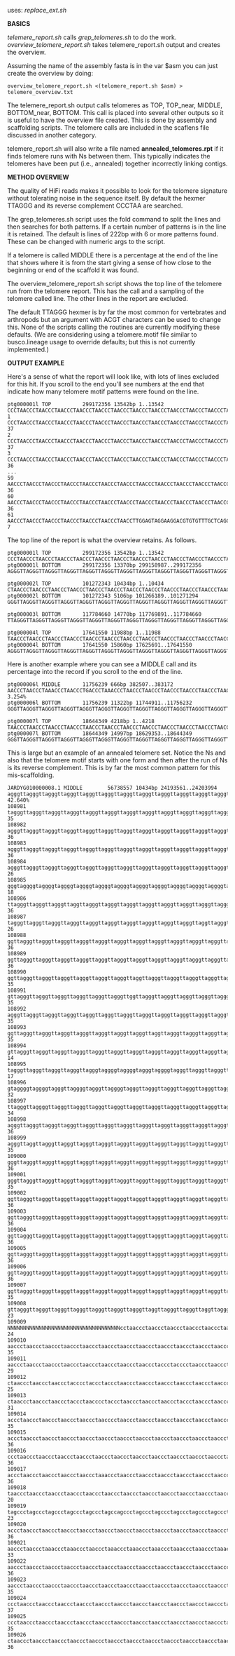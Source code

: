 uses: *replace_ext.sh*

**BASICS**

*telemere_report.sh* calls *grep_telomeres.sh* to do the work. *overview_telomere_report.sh* takes telemere_report.sh output and creates the overview.

Assuming the name of the assembly fasta is in the var $asm you can just create the overview by doing:

```
overview_telomere_report.sh <(telomere_report.sh $asm) > telemere_overview.txt
```

The telemere_report.sh output calls telomeres as TOP, TOP_near, MIDDLE, BOTTOM_near, BOTTOM.
This call is placed into several other outputs so it is useful to have the overview file created.
This is done by assembly and scaffolding scripts.
The telomere calls are included in the scaflens file discussed in another category.

telemere_report.sh will also write a file named **annealed_telomeres.rpt** if it finds telomere runs with Ns between them.
This typically indicates the telomeres have been put (i.e., annealed) together incorrectly linking contigs.

**METHOD OVERVIEW**

The quality of HiFi reads makes it possible to look for the telomere signature without tolerating noise in the sequence itself.
By default the hexmer TTAGGG and its reverse complement CCCTAA are searched.

The grep_telomeres.sh script uses the fold command
to split the lines and then searches for both patterns. If a certain number of patterns is in the line it is retained.
The default is lines of 222bp with 6 or more patterns found. These can be changed with numeric args to the script.

If a telomere is called MIDDLE there is a percentage at the end of the line that shows where it is from the start giving a sense of how close to the beginning or end of the scaffold it was found.

The overview_telomere_report.sh script shows the top line of the telomere run from the telomere report.
This has the call and a sampling of the telomere called line. The other lines in the report are excluded.

The default TTAGGG hexmer is by far the most common for vertebrates and arthropods but an argument with ACGT characters can be used
to change this. None of the scripts calling the routines are currently modifying these defaults. (We are considering using a telomere.motif file similar to busco.lineage usage to override defaults; but this is not currently implemented.)

**OUTPUT EXAMPLE**

Here's a sense of what the report will look like, with lots of lines excluded for this hit.
If you scroll to the end you'll see numbers at the end that indicate how many telomere motif patterns were found on the line.

```
ptg000001l TOP          299172356 13542bp 1..13542      CCCTAACCCTAACCCTAACCCTAACCCTAACCCTAACCCTAACCCTAACCCTAACCCTAACCCTAACCCTAACCCTAACCCTAACCCTAA
1 CCCTAACCCTAACCCTAACCCTAACCCTAACCCTAACCCTAACCCTAACCCTAACCCTAACCCTAACCCTAACCCTAACCCTAACCCTAACCCTAACCCTAACCCTAACCCTAACCCTAACCCTAACCCTAACCCTAACCCTAACCCTAACCCTAACCCTAACCCTAACCCTAACCCTAACCCTAACCCTAACCCTAACCCTAACCCTAACCCTAACCCTAA 37
2 CCCTAACCCTAACCCTAACCCTAACCCTAACCCTAACCCTAACCCTAACCCTAACCCTAACCCTAACCCTAACCCTAACCCTAACCCTAACCCTAACCCTAACCCTAACCCTAACCCTAACCCTAACCCTAACCCTAACCCTAACCCTAACCCTAACCCTAACCCTAACCCTAACCCTAACCCTAACCCTAACCCTAACCCTAACCCTAACCCTAACCCTAA 37
3 CCCTAACCCTAACCCTAACCCTAACCCTAACCCTAACCCTAACCCTAACCCTAACCCTAACCCTAACCCTAACCCTAACCCTAACCCTAACCCTAACCCTAACCCTAACCCTAACCTCCTAACCCTAACCCTAACCCTAACCCTAACCCTAACCCTAACCCTAACCCTAACCCTAACCCTAACCCTAACCCTAACCCTAACCCTAACCCTAACCCTAACCCT 36
...
59 AACCCTAACCCTAACCCTAACCCTAACCCTAACCCTAACCCTAACCCTAACCCTAACCCTAACCCTAACCCTAACCCTAACCCTAACCCTAACCCTAACCCTAACCCTAACCCTAACCCTAACCCTAACCCTAACCCTAACCCTAACCCTAACCCTAACCCTAACCCTAACCCTAACCCTAACCCTAACCCTAACCCTAACCCTAACCCTAACCCTAACCCT 36
60 AACCCTAACCCTAACCCTAACCCTAACCCTAACCCTAACCCTAACCCTAACCCTAACCCTAACCCTAACCCTAACCCTAACCCTAACCCTAACCCTAACCCTAACCCTAACCCTAACCCTAACCCTAACCCTAACCCTAACCCTAACCCTAACCCTAACCCTAACCCTAACCCTAACCCTAACCCTAACCCTAACCCTAACCCTAACCCTAACCCTAACCCT 36
61 AACCCTAACCCTAACCCTAACCCTAACCCTAACCCTAACCTTGGAGTAGGAAGGACGTGTGTTTGCTCAGCTCCTGCTTTCTGGCTTCAAAACACCCCTTTTTCCCCTCTAAAACGGAGGGTGCTTGGGCACAAAACTTGGCAAGATGTAGAGGAACCTCTGGGGTTCTGGAAGAAACAACTTGGGACTCTGGCACTCCACAGATGGAGGAGAAAGAAGCAG 7

```

The top line of the report is what the overview retains. As follows.

```
ptg000001l TOP          299172356 13542bp 1..13542      CCCTAACCCTAACCCTAACCCTAACCCTAACCCTAACCCTAACCCTAACCCTAACCCTAACCCTAACCCTAACCCTAACCCTAACCCTAA
ptg000001l BOTTOM       299172356 13370bp 299158987..299172356  AGGGTTAGGGTTAGGGTTAGGGTTAGGGTTAGGGTTAGGGTTAGGGTTAGGGTTAGGGTTAGGGTTAGGGTTAGGGTTAGGGTTAGGGTT

ptg000002l TOP          101272343 10434bp 1..10434      CTAACCCTAACCCTAACCCTAACCCTAACCCTAACCCTAACCCTAACCCTAACCCTAACCCTAACCCTAACCCTAACCCTAACCCTAACC
ptg000002l BOTTOM       101272343 5106bp 101266189..101271294   GGGTTAGGGTTAGGGTTAGGGTTAGGGTTAGGGTTAGGGTTAGGGTTAGGGTTAGGGTTAGGGTTAGGGTTAGGGTTAGGGTTAGGGTTA

ptg000003l BOTTOM       117784660 14770bp 117769891..117784660  TTAGGGTTAGGGTTAGGGTTAGGGTTAGGGTTAGGGTTAGGGTTAGGGTTAGGGTTAGGGTTAGGGTTAGGGTTAGGGTTAGGGTTAGGG

ptg000004l TOP          17641550 11988bp 1..11988       TAACCCTAACCCTAACCCTAACCCTAACCCTAACCCTAACCCTAACCCTAACCCTAACCCTAACCCTAACCCTAACCCTAACCCTAACCC
ptg000004l BOTTOM       17641550 15860bp 17625691..17641550     AGGGTTAGGGTTAGGGTTAGGGTTAGGGTTAGGGTTAGGGTTAGGGTTAGGGTTAGGGTTAGGGTTAGGGTTAGGGTTAGGGTTAGGGTT
```

Here is another example where you can see a MIDDLE call and its percentage into the record if you scroll to the end of the line.
```
ptg000006l MIDDLE       11756239 666bp 382507..383172   AACCCTAACCCTAAACCCTAACCCTGACCCTAAACCCTAACCCTAACCCTAACCCTAACCCTAACCCTAACCCTAAACCCTAACCCTAAA      3.254%
ptg000006l BOTTOM       11756239 11322bp 11744911..11756232     GGGTTAGGGTTAGGGTTAGGGTTAGGGTTAGGGTTAGGGTTAGGGTTAGGGTTAGGGTTAGGGTTAGGGTTAGGGTTAGGGTTAGGGTTA

ptg000007l TOP          18644349 4218bp 1..4218         TAACCCTAACCCTAACCCTAACCCTAACCCTAACCCTAACCCTAACCCTAACCCTAACCCTAACCCTAACCCTAACCCTAACCCTAACCC
ptg000007l BOTTOM       18644349 14997bp 18629353..18644349     GGGTTAGGGTTAGGGTTAGGGTTAGGGTTAGGGTTAGGGTTAGGGTTAGGGTTAGGGTTAGGGTTAGGGTTAGGGTTAGGGTTAGGGTTA
```

This is large but an example of an annealed telomere set. Notice the Ns and also that the telomere motif starts with one form and then after the run of Ns is its reverse complement. This is by far the most common pattern for this mis-scaffolding.

```
JARDYG010000008.1 MIDDLE        56738557 10434bp 24193561..24203994     agggttagggttagggttagggttagggttagggttagggttagggttagggttagggttagggttagggttagggttagggttagggtt      42.640%
108981 tagggttagggttagggttagggttagggttagggttagggttagggttagggttagggttagggttagggttagggttagggttagggttagggttagggttagggttagggttaggttagggttagggttagggttagggttagggttagggttagggttagggttagggttagggttagggttagggttagggttagggttagggttagggttagggtt 35
108982 agggttagggttagggttagggttagggttagggttagggttagggttagggttagggttagggttagggttagggttagggttagggttagggttagggttagggttagggttagggttagggttagggttagggttagggttagggttagggttagggttagggttagggttagggttagggttagggttagggttagggttagggttagggttagggtt 36
108983 agggttagggttagggttagggttagggttagggttagggttagggttagggttagggttagggttagggttagggttagggttagggttagggttagggttagggttagggttagggttagggttagggttagggttagggttagggttagggttagggttagggttagggttagggttagggttagggttagggttagggttagggttagggttagggtt 36
108984 agggttagggttagggttagggttagggttagggttagggttagggttagggttagggttagggttagggttagggttagggttagggttagggttagggttagggttagggttagggttagggttagggttagggttagggttagggttagggttaggggtaggggtaggggtaggggtagggtaggggtaggggtagggtaggggtaggggtaggggtag 26
108985 gggtaggggtaggggtaggggtaggggtaggggtaggggtaggggtaggggtaggggtaggggtaggggtaggggtaggggtagggtagggtaggggtaggggtaggggtagggttagggttagggttagggttagggttagggttagggttagggttagggttagggttagggttagggttagggttagggttagggttagggttagggttagggttaggg 18
108986 ttagggttagggttagggttaggttagggttagggttagggttagggttagggttagggttagggttagggttagggttagggttagggttagggttagggttagggttagggttagggttagggttagggttagggttagggttagggttagggttagggttagggttagggttagggttagggttagggttagggttagggttagggttagggttagggt 36
108987 tagggttagggttagggttagggttagggttagggttagggttagggttagggttagggttaggttagggttagggttagggttagggttagggttagggttagggttagggttagggttaggggtaggggtaggggtaggggtaggggtaggggtagggtaggggtagggttagggttagggttagggttagggttagggttagggtagggttagggttag 26
108988 ggttagggttagggttagggttagggttagggttagggttagggttagggttagggttagggttagggttagggttagggttagggttagggttagggttagggttagggttagggttagggttagggttagggttagggttagggttagggttagggttagggttagggttagggttagggttagggttagggttagggttagggttagggttagggttag 36
108989 ggttagggttagggttagggttagggttagggttagggttagggttagggttagggttagggttagggttagggttagggttagggttagggttagggttagggttagggttagggttagggttagggttagggttagggttagggttagggttagggttagggttagggttagggttagggttagggttagggttagggttagggttagggttagggttag 36
108990 ggttagggttagggttagggttagggttagggttagggttaggttagggttagggttagggttagggttagggttagggttagggttagggttagggttagggttagggttagggttagggttagggttagggttagggttagggttagggttagggttagggttagggttagggttagggttagggttagggttagggttagggttagggttagggttagg 35
108991 gttagggttagggttagggttagggttagggttagggttggttagggttagggttagggttagggttagggttagggttagggttagggttagggttagggttagggttagggttagggttagggttagggttagggttagggttagggttagggttaggttagggttagggttagggttagggttagggttagggttagggttagggttagggttagggtt 35
108992 agggttagggttagggttagggttagggttagggttagggttagggttagggttagggttagggttagggttagggttagggttagggttagggttagggttagggttagggttagggttagggttagggttagggtaggttagggttagggttagggttagggttagggttagggttagggttagggttagggttagggttagggttagggttagggttag 35
108993 ggttagggttagggttagggttagggttagggttagggttagggttaggttagggttagggttagggttagggttagggttagggttagggttagggttagggttagggttagggttagggttagggttagggttagggttagggttagggttagggttagggttagggttagggttagggttagggttagggttagggttagggttagggttagggttagg 35
108994 gttagggttagggttagggttagggttagggttagggttagggttagggttagggttagggttagggttagggttagggttagggtaggggtaggggtaggggtaggggtaggggtaggggtaggggtaggggtaggggtaggggtaggggtaggggtagggtaggggtaggggtaggggtaggggtaggggtaggggtaggggtaggggtaggggtagggt 14
108995 tagggttagggttagggttagggttagggtaggggtaggggtagggtaggggtagggttagggttagggttagggttagggttagggttagggttagggttagggctagggttagggttagggctagggctagggctagggctagggctagggctagggctagggctaggggtagggttagggttagggttagggtaggggtagggtagggtaggggtaggg 17
108996 gtaggggtaggggtagggttaggggtagggttaggggtagggttagggttagggttagggttagggttagggttagggttagggttagggttagggttagggttagggttagggttagggttagggttagggttagggttagggttagggttagggttagggttagggttagggttagggttagggttagggttagggttagggttagggttagggttaggg 32
108997 ttagggttaggggttagggttagggttagggttagggttagggttagggttagggttagggttagggttagggttagggttagggttagggttagggttagggttagggttagggttagggttaggttagggttagggttagggttagggttaggttagggttagggttagggttagggttagggttagggttagggttagggttagggttaggttagggtt 34
108998 agggttagggttagggttagggttagggttagggttagggttagggttagggttagggttagggttagggttagggttagggttagggttagggttagggttagggttagggttagggttagggttagggttagggttagggttagggttagggttagggttagggttagggttagggttagggttagggttagggttagggttagggttagggttagggtt 36
108999 agggttaggttagggttagggttagggttagggttagggttagggttagggttagggttagggttagggttagggttagggttagggttagggttagggttagggttagggttagggttagggttagggttagggttagggttagggttagggttagggttagggttagggttagggttagggttagggttagggttagggttagggttagggttagggtta 35
109000 gggttagggttagggttagggttagggttagggttagggttagggttagggttagggttagggttagggttagggttagggttagggttagggttagggttagggttagggttagggttagggttagggttagggttagggttagggttagggttagggttagggttagggttagggttagggttagggttagggttagggttagggttagggttagggtta 36
109001 gggttagggttagggttagggttagggttagggttagggttagggttagggttagggttagggttagggttagggttagggttagggttaggttagggttagggttagggttagggttagggttagggttagggttagggttagggttagggttagggttagggttagggttagggttagggttagggttagggttagggttagggttagggttagggttag 35
109002 ggttagggttagggttagggttagggttagggttagggttagggttagggttagggttagggttagggttagggttagggttagggttagggttagggttagggttagggttagggttagggttagggttagggttagggttagggttagggttagggttagggttagggttagggttagggttagggttagggttagggttagggttagggttagggttag 36
109003 ggttagggttagggttagggttagggttagggttagggttagggttagggttagggttagggttagggttagggttagggttagggttagggttagggttagggttagggttagggttagggttagggttagggttagggttagggttagggttagggttagggttagggttagggttagggttagggttagggttagggttagggttagggttagggttag 36
109004 ggttagggttagggttagggttagggttagggttagggttagggttagggttagggttagggttagggttagggttagggttagggttagggttagggttagggttagggttagggttagggttagggttagggttagggttagggttagggttagggttagggttagggttagggttagggttagggttagggttagggttagggttagggttagggttag 36
109005 ggttagggttagggttagggttagggttagggttagggttagggttagggttagggttagggttagggttagggttagggttagggttagggttagggttagggttagggttagggttagggttagggttagggttagggttagggttagggttagggttagggttagggttagggttagggttagggttagggttagggttagggttagggttagggttag 36
109006 ggttagggttagggttagggttagggttagggttagggttagggttagggttagggttagggttagggttagggttagggttagggttagggttagggttagggttagggttagggttagggttagggttagggttagggttagggttagggttagggttagggttagggttagggttagggttagggttagggttagggttagggttagggttagggttag 36
109007 ggttagggttagggttagggttagggttagggttagggttagggttagggttagggttagggttagggttagggttagggttagggttagggttagggttagggttagggttagggttagggttagggttagggttagggttagggttaggttagggttagggttagggttagggttagggttagggttagggttagggttagggttagggttagggttagg 35
109008 gttagggttagggttagggttagggttagggttagggttagggttaggttagggttagggttaggttagggttagggttagggttagggttagggttagggttagggttaggttagggttagggttagggttagggttagggttagggttagggttagNNNNNNNNNNNNNNNNNNNNNNNNNNNNNNNNNNNNNNNNNNNNNNNNNNNNNNNNNNNNNNNN 23
109009 NNNNNNNNNNNNNNNNNNNNNNNNNNNNNNNNNNNNcctaaccctaaccctaaccctaaccctaaccctaaccctaaccctaaccctaaccctaaccctaaccctaaccctaaccctaaccccctaaccctagccctagccctagccctaaccctagccctaaccctaaccctaaccctaaccctaaccctaaccctaaccctaacccttaaccctaaccct 24
109010 aaccctaaccctaaccctaaccctaaccctaaccctaaccctaaccctaaccctaaccctaaccctaaccctaaccctaaccctaaccctaaccctaaccctaaccctaaccctaaccctaaccctaaccctaaccctaaccctaaccctaaccctaaccctaaccctaccctaaccctaaccctaaccctaaccctaaccctaacccctaaccctaaccct 35
109011 aaccctaaccctaaccctaaccctaaccctaaccctaaccctaaccctaccctacccctaaccctaaccctaaccctaaccctaccaccctaaccctaaccctacccctacccctaacccctaaccctaaccctaaccctaaccctaaccctaaccctaaccctaaccctaaccctaaccctaaccctaaccctaaccctacccctacccctaaccctaacc 29
109012 ctaaccctaaccctaaccctacccctaccctaccctaaccctaaccctaaccctaaccctaaccctaaccctaccctacccctaaccctaaccctaaccctaaccctacccctacccctaaccctaaccctaaccctaaccctaaccctaaccctacccctacccctaccctaaccctaaccctaccctaacccaccctaaccctaacccctaaccctaacc 25
109013 ctaaccctaaccctaaccctaccctaacccctaccctaaccctaaccctaaccctaccctaaccctaaccctaaccctaaccctaaccctaaccctaaccctaaccctaaccctaaccctacccctaaccctaaccctaaccctaaccctaaccctaaccctaaccctaacctaaccctaaccctaaccctaaccctaaccctaaccctaaccctaacccta 31
109014 accctaaccctaaccctaaccctaaccctaacccctaaccctaaccctaaccctaaccctaaccctaaccctaaccctaaccctaaccctaaccctaaccctaaccctaaccctaaccctaaccctaaccctaaccctaaccctaaccctaaccctaaccctaaccctaaccctaaccctaaccctaaccctaaccctaacctaaccctaaccctaacccta 35
109015 accctaaccctaaccctaaccctaaccctaaccctaaccctaaccctaaccctaaccctaaccctaaccctaaccctaaccctaaccctaaccctaaccctaaccctaaccctaaccctaaccctaaccctaaccctaaccctaaccctaaccctaaccctaaccctaaccctaaccctaaccctaaccctaaccctaaccctaaccctaaccctaacctaa 36
109016 ccctaaccctaaccctaaccctaaccctaaccctaaccctaaccctaaccctaaccctaaccctaaccctaaccctaaccctaaccctaaccctaaccctaaccctaaccctaacccctaaccctaaccctaaccctaaccctaaccctaaccctaaccctaaccctaaccctaaccctaaccctaaccctaaccctaaccctaaccctaaccctaacccta 36
109017 accctaaccctaaccctaaccctaaccctaaaccctaaccctaaccctaaccctaaccctaaccctaaccctaaccctaaccctaaccctaaccctaaccctaaccctaaccctaaccctaaccctaaccctaaccctaaccctaaccctaaccctaaccctaaccctaaccctaaccctaaccctaaccctaaccctaaccctaaccctaacccctaaccc 36
109018 taaccctaaccctaaccctaaccctaaccctaaccctaaccctaaccctaaccctaaccctaaccctaaccctaaccctaaccctaaccctaaccctaaccctaaccctaccctaaccctaaccctaccctaaccctagccctagccctagccctagccctagccctagccctagccctagccctagccctagccctagccctagccctagccctagcctcc 20
109019 tagccctagccctagccctagccctagccctagccagccctagccctagccctagccctagccctagccctagccctagccctaaccctaaccctaaccctaaccctaaccctaaccctaaccctaaccctaaccctaaccctaaccctaaccctaaccctaaccctaaccctaaccctaaccctaaccctaaccctaaccctaaccctaaccctaacccta 23
109020 accctaaccctaaccctaaccctaaccctaaccctaaccctaaccctaaccctaaccctaaccctaaccctaaccctaaccctaaccctaaccctaaccctaaccctaaccctaaccctaaccctaaccctaaccctaaccctaaccctaaccctaaccctaaccctaaccctaaccctaaccctaaccctaaccctaaccctaaccctaaaccctaaccct 36
109021 aaccctaaccctaaaccctaaaccctaaccctaaaccctaaaccctaaaccctaaaccctaaaccctaaaccctaaaccctaaccctaaccctaaccctaaccctaaccctaaccctaaccctaaccctaaccctaaccctaaccctaaccctaaccctaaccctaaccaaccctaaccctaaccctaaccctaaccctaacctaaccctaaccctaaccct 33
109022 aaccctaaccctaaccctaaccctaaccctaaccctaaccctaaccctaaccctaaccctaaccctaaccctaaccctaaccctaaccctaaccctaaccctaaccctaaccctaaccctaaccctaaccctaaccctaaccctaaccctaaccctaaccctaaccctaaccctaaccctaaccctaaccctaaccctaaccctaaccctaaccctaaccct 36
109023 aaccctaaccctaaccctaaccctaaccctaaccctaaccctaacctaaccctaaccctaaccctaaccctaaccctaacctaaccctaaccctaaccctaaccctaaccctaaccctaaccctaaccctaaccctaaccctaaccctaaccctaaccctaaccctaaccctaaccctaaccctaaccctaaccctaaccctaaccctaaccctaaccctaa 35
109024 ccctaaccctaaccctaaccctaaccctaaccctaaccctaaccctaaccctaaccctaaccctaaccctaaccctaaccctaaccctaaccctaaccctaaccctaaccctaaccctaaccctaaccctaaccctaaccctaaccctaaccctaaccctaaccctaaccctaaccctaaccctaaccctaaccctaaccctaaccctaaccctaaccctaa 37
109025 ccctaaccctaaccctaaccctaaccctaaccctaaccctaaccctaaccctaaccctaaccctaaccctaaccctaaccctaaccctaaccctaaccctaaccctaaccctaaccctaaccctaaccctaaccctaaccctaaccctaaccctaaccctaaccctaaccctaaccctaaccctaaccctaaccctaaccctaaccctaccctaccctaacc 35
109026 ctaaccctaaccctaaccctaaccctaaccctaaccctaaccctaaccctaaccctaaccctaaccctaaccctaaccctaaccctaaccctaaccctaaccctaaccctaaccctaaccctaaccctaaccctaaccctaaccctaaccctaaccctaaccctaaccctaaccctaaccctaaccctaaccctaaccctaaccctaaccctaaccctaacc 36
```
